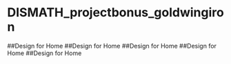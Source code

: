 # DISMATH_projectbonus_goldwingiron

##Design for Home
##Design for Home
##Design for Home
##Design for Home
##Design for Home
